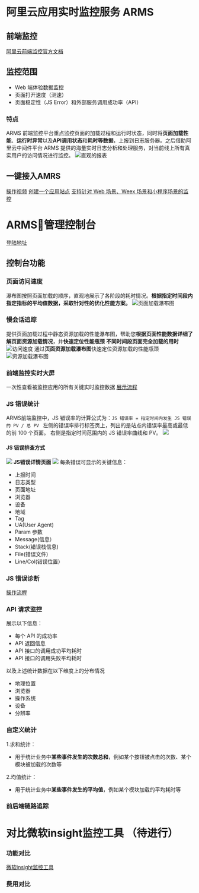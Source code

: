 # 阿里云应用实时监控服务 ARMS
## 前端监控
[阿里云前端监控官方文档](https://help.aliyun.com/document_detail/58652.html?spm=a2c4g.11186623.6.599.10842f4dAf47St)

## 监控范围
 - Web 端体验数据监控
 - 页面打开速度（测速）
 - 页面稳定性（JS Error）和外部服务调用成功率（API）

### 特点
ARMS 前端监控平台重点监控页面的加载过程和运行时状态，同时将**页面加载性能**、**运行时异常**以及**API调用状态**和**耗时等数据**，上报到日志服务器。之后借助阿里云中间件平台 ARMS 提供的海量实时日志分析和处理服务，对当前线上所有真实用户的访问情况进行监控。
![直观的报表](http://static-aliyun-doc.oss-cn-hangzhou.aliyuncs.com/assets/img/152257/155496244543325_zh-CN.png)

## 一键接入AMRS
[操作视频](https://cloud.video.taobao.com/play/u/2997715671/p/1/e/6/t/1/50018708973.mp4)
[创建一个应用站点](https://arms.console.aliyun.com/?spm=5176.6660585.774526198.1.9e686bf8wq3Ean#/retcode)
[支持针对 Web 场景、Weex 场景和小程序场景的监控](https://help.aliyun.com/document_detail/106086.html?spm=a2c4g.11186623.6.601.24cd4960pxCM9z)

# ARMS管理控制台
[登陆地址](https://arms.console.aliyun.com/?spm=a2c4g.11186623.2.13.3295186bhce0TD#/home)

## 控制台功能
### 页面访问速度
瀑布图按照页面加载的顺序，直观地展示了各阶段的耗时情况。**根据指定时间段内指定指标的平均值数据，采取针对性的优化性能方案。**
![页面加载瀑布图](http://static-aliyun-doc.oss-cn-hangzhou.aliyuncs.com/assets/img/152271/155496244943557_zh-CN.png)

### 慢会话追踪
提供页面加载过程中静态资源加载的性能瀑布图，帮助您**根据页面性能数据详细了解页面资源加载情况**，并**快速定位性能瓶颈**
**不同时间段页面完全加载的用时**
![访问速度](http://static-aliyun-doc.oss-cn-hangzhou.aliyuncs.com/assets/img/152272/155711204443617_zh-CN.png)
 通过**页面资源加载瀑布图**快速定位资源加载的性能瓶颈
![资源加载瀑布图](http://static-aliyun-doc.oss-cn-hangzhou.aliyuncs.com/assets/img/152272/155711204543621_zh-CN.png)

### 前端监控实时大屏
一次性查看被监控应用的所有关键实时监控数据
[展示流程](https://aliware-images.oss-cn-hangzhou.aliyuncs.com/walkthrough/arms-bm-dashboard.html?spm=a2c4g.11186623.2.13.53ba5362wajkeX#/)

### JS 错误统计
ARMS前端监控中，JS 错误率的计算公式为：`JS 错误率 = 指定时间内发生 JS 错误的 PV / 总 PV `
左侧的错误率排行标签页上，列出的是站点内错误率最高或最低的前 100 个页面。
右侧是指定时间范围内的 JS 错误率曲线和 PV。
![](http://static-aliyun-doc.oss-cn-hangzhou.aliyuncs.com/assets/img/152274/155496245843633_zh-CN.png)

#### JS 错误排查方式
![](http://static-aliyun-doc.oss-cn-hangzhou.aliyuncs.com/assets/img/152274/155496245943646_zh-CN.png)
**JS错误详情页面**
![](http://static-aliyun-doc.oss-cn-hangzhou.aliyuncs.com/assets/img/152274/155496245943647_zh-CN.png)
每条错误可显示的关键信息：
- 上报时间
- 日志类型
- 页面地址
- 浏览器
- 设备
- 地域
- Tag
- UA(User Agent)
- Param 参数
- Message(信息）
- Stack(错误栈信息)
- File(错误文件)
- Line/Col(错误位置）

### JS 错误诊断
[操作流程](https://aliware-images.oss-cn-hangzhou.aliyuncs.com/walkthrough/arms-bm-js-error-diagnosis.html?spm=a2c4g.11186623.2.15.5fc86ae4Y08Gt1#/1)

### API 请求监控
展示以下信息：
- 每个 API 的成功率
- API 返回信息
- API 接口的调用成功平均耗时
- API 接口的调用失败平均耗时

以及上述统计数据在以下维度上的分布情况
- 地理位置
- 浏览器
- 操作系统
- 设备
- 分辨率

### 自定义统计
1.求和统计：
- 用于统计业务中**某些事件发生的次数总和**，例如某个按钮被点击的次数、某个模块被加载的次数等

2.均值统计：
- 用于统计业务中**某些事件发生的平均值**，例如某个模块加载的平均耗时等

### 前后端链路追踪

# 对比微软insight监控工具 （待进行）
### 功能对比
[微软insight监控工具](https://docs.microsoft.com/zh-cn/azure/azure-monitor/app/javascript)

### 费用对比

<!--
## 腾讯云前端性能监控
[简易入门](https://cloud.tencent.com/developer/news/301840)
-->
